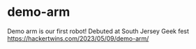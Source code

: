 # demo-arm
Demo arm is our first robot! Debuted at South Jersey Geek fest
https://hackertwins.com/2023/05/09/demo-arm/